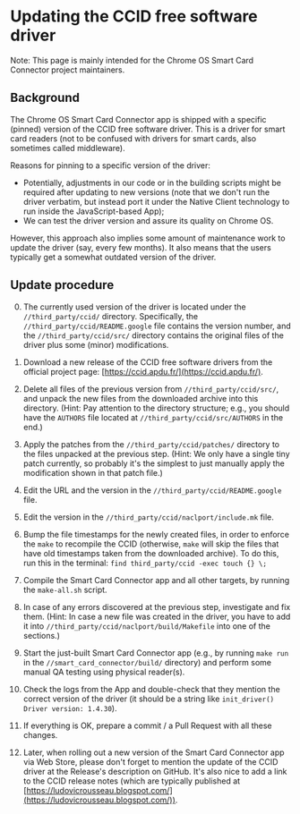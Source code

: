 # Updating the CCID free software driver

Note: This page is mainly intended for the Chrome OS Smart Card Connector
project maintainers.

## Background

The Chrome OS Smart Card Connector app is shipped with a specific (pinned)
version of the CCID free software driver. This is a driver for smart card
readers (not to be confused with drivers for smart cards, also sometimes called
middleware).

Reasons for pinning to a specific version of the driver:

* Potentially, adjustments in our code or in the building scripts might be
  required after updating to new versions (note that we don't run the driver
  verbatim, but instead port it under the Native Client technology to run inside
  the JavaScript-based App);
* We can test the driver version and assure its quality on Chrome OS.

However, this approach also implies some amount of maintenance work to update
the driver (say, every few months). It also means that the users typically get a
somewhat outdated version of the driver.

## Update procedure

0. The currently used version of the driver is located under the
   `//third_party/ccid/` directory. Specifically, the
   `//third_party/ccid/README.google` file contains the version number, and the
   `//third_party/ccid/src/` directory contains the original files of
   the driver plus some (minor) modifications.

1. Download a new release of the CCID free software drivers from the official
   project page: [https://ccid.apdu.fr/](https://ccid.apdu.fr/).

2. Delete all files of the previous version from `//third_party/ccid/src/`, and
   unpack the new files from the downloaded archive into this directory. (Hint:
   Pay attention to the directory structure; e.g., you should have the `AUTHORS`
   file located at `//third_party/ccid/src/AUTHORS` in the end.)

3. Apply the patches from the `//third_party/ccid/patches/` directory to the
   files unpacked at the previous step. (Hint: We only have a single tiny patch
   currently, so probably it's the simplest to just manually apply the
   modification shown in that patch file.)

4. Edit the URL and the version in the `//third_party/ccid/README.google` file.

5. Edit the version in the `//third_party/ccid/naclport/include.mk` file.

6. Bump the file timestamps for the newly created files, in order to enforce the
   `make` to recompile the CCID (otherwise, `make` will skip the files that have
   old timestamps taken from the downloaded archive). To do this, run this in
   the terminal: `find third_party/ccid -exec touch {} \;`

7. Compile the Smart Card Connector app and all other targets, by running the
   `make-all.sh` script.

8. In case of any errors discovered at the previous step, investigate and fix
   them. (Hint: In case a new file was created in the driver, you have to add it
   into `//third_party/ccid/naclport/build/Makefile` into one of the sections.)

9. Start the just-built Smart Card Connector app (e.g., by running `make run` in
   the `//smart_card_connector/build/` directory) and perform some manual QA
   testing using physical reader(s).

10. Check the logs from the App and double-check that they mention the correct
    version of the driver (it should be a string like
    `init_driver() Driver version: 1.4.30`).

11. If everything is OK, prepare a commit / a Pull Request with all these
    changes.

100. Later, when rolling out a new version of the Smart Card Connector app via
     Web Store, please don't forget to mention the update of the CCID driver at
     the Release's description on GitHub. It's also nice to add a link to the
     CCID release notes (which are typically published at
     [https://ludovicrousseau.blogspot.com/](https://ludovicrousseau.blogspot.com/)).
